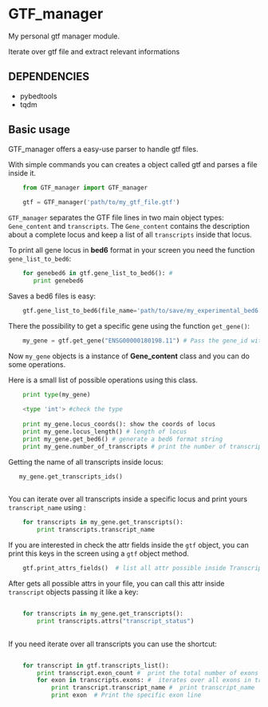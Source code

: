 # GTF_manager
My personal gtf manager module.

Iterate over gtf file and extract relevant informations
## DEPENDENCIES

- pybedtools
- tqdm

## Basic usage

GTF_manager offers a easy-use parser to handle gtf files.

With simple commands you can creates a object called gtf and parses a file inside it.
```python
    from GTF_manager import GTF_manager
    
    gtf = GTF_manager('path/to/my_gtf_file.gtf')
```

`GTF_manager` separates the GTF file lines in two main object types:  `Gene_content` and `transcripts`.
The `Gene_content` contains the description about a complete locus and keep a list of all `transcripts` inside that locus.

To print all gene locus in **bed6** format in your screen you need the function `gene_list_to_bed6`:
```python
    for genebed6 in gtf.gene_list_to_bed6(): #
       print genebed6
```
Saves a bed6 files is easy:
```python
    gtf.gene_list_to_bed6(file_name='path/to/save/my_experimental_bed6.gtf', save_in_file=True) # save bed6 in file
```
There the possibility to get a specific gene using the function `get_gene()`:

```python
    my_gene = gtf.get_gene("ENSG00000180198.11") # Pass the gene_id with argument (use a valid gene id)
```
Now `my_gene` objects is a instance of **Gene_content** class and you can do some operations.

Here is a small list of possible operations using this class.

```python
    print type(my_gene)
    
    <type 'int'> #check the type
    
    print my_gene.locus_coords(): show the coords of locus
    print my_gene.locus_length() # length of locus
    print my_gene.get_bed6() # generate a bed6 format string
    print my_gene.number_of_transcripts # print the number of transcripts inside locus
 ```
 
 Getting the name of all transcripts inside locus:
 ```python
    my_gene.get_transcripts_ids()
    
```
You can iterate over all transcripts inside a specific locus and print yours `transcript_name` using :
```python
    for transcripts in my_gene.get_transcripts():
        print transcripts.transcript_name
```

If you are interested in check the attr fields inside the `gtf` object, you can print this keys in the screen using a `gtf` object method.
```python
    gtf.print_attrs_fields()  # list all attr possible inside Transcripts objects.
```
After gets all possible attrs in your file, you can call this attr inside `transcript` objects passing it like a key:

```python

    for transcripts in my_gene.get_transcripts():
        print transcripts.attrs("transcript_status")
        
```
If you need iterate over all transcripts you can use the shortcut:
```python

    for transcript in gtf.transcripts_list():
        print transcript.exon_count #  print the total number of exons in transcript
        for exon in transcripts.exons: #  iterates over all exons in transcript
            print transcript.transcript_name #  print transcript_name
            print exon  # Print the specific exon line
            
```

